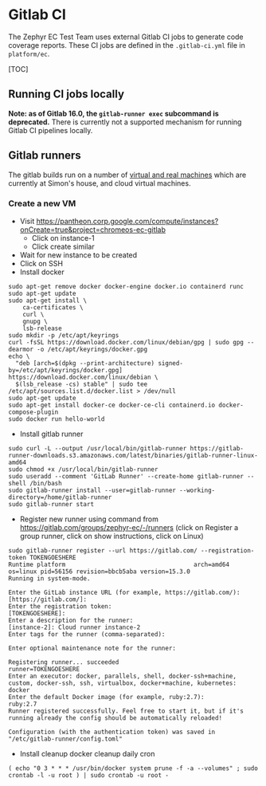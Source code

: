 # Gitlab CI

The Zephyr EC Test Team uses external Gitlab CI jobs to generate code coverage
reports. These CI jobs are defined in the `.gitlab-ci.yml` file in
`platform/ec`.

[TOC]

## Running CI jobs locally

**Note: as of Gitlab 16.0, the `gitlab-runner exec` subcommand is deprecated.**
There is currently not a supported mechanism for running Gitlab CI pipelines
locally.

## Gitlab runners

The gitlab builds run on a number of [virtual and real machines](https://gitlab.com/groups/zephyr-ec/-/runners)
which are currently at Simon's house, and cloud virtual machines.

### Create a new VM

* Visit https://pantheon.corp.google.com/compute/instances?onCreate=true&project=chromeos-ec-gitlab
  * Click on instance-1
  * Click create similar
* Wait for new instance to be created
* Click on SSH
* Install docker
```
sudo apt-get remove docker docker-engine docker.io containerd runc
sudo apt-get update
sudo apt-get install \
    ca-certificates \
    curl \
    gnupg \
    lsb-release
sudo mkdir -p /etc/apt/keyrings
curl -fsSL https://download.docker.com/linux/debian/gpg | sudo gpg --dearmor -o /etc/apt/keyrings/docker.gpg
echo \
  "deb [arch=$(dpkg --print-architecture) signed-by=/etc/apt/keyrings/docker.gpg] https://download.docker.com/linux/debian \
  $(lsb_release -cs) stable" | sudo tee /etc/apt/sources.list.d/docker.list > /dev/null
sudo apt-get update
sudo apt-get install docker-ce docker-ce-cli containerd.io docker-compose-plugin
sudo docker run hello-world
```
* Install gitlab runner
```
sudo curl -L --output /usr/local/bin/gitlab-runner https://gitlab-runner-downloads.s3.amazonaws.com/latest/binaries/gitlab-runner-linux-amd64
sudo chmod +x /usr/local/bin/gitlab-runner
sudo useradd --comment 'GitLab Runner' --create-home gitlab-runner --shell /bin/bash
sudo gitlab-runner install --user=gitlab-runner --working-directory=/home/gitlab-runner
sudo gitlab-runner start
```
* Register new runner using command from https://gitlab.com/groups/zephyr-ec/-/runners (click on Register a group runner, click on show instructions, click on Linux)
```
sudo gitlab-runner register --url https://gitlab.com/ --registration-token TOKENGOESHERE
Runtime platform                                    arch=amd64 os=linux pid=56156 revision=bbcb5aba version=15.3.0
Running in system-mode.

Enter the GitLab instance URL (for example, https://gitlab.com/):
[https://gitlab.com/]:
Enter the registration token:
[TOKENGOESHERE]:
Enter a description for the runner:
[instance-2]: Cloud runner instance-2
Enter tags for the runner (comma-separated):

Enter optional maintenance note for the runner:

Registering runner... succeeded                     runner=TOKENGOESHERE
Enter an executor: docker, parallels, shell, docker-ssh+machine, custom, docker-ssh, ssh, virtualbox, docker+machine, kubernetes:
docker
Enter the default Docker image (for example, ruby:2.7):
ruby:2.7
Runner registered successfully. Feel free to start it, but if it's running already the config should be automatically reloaded!

Configuration (with the authentication token) was saved in "/etc/gitlab-runner/config.toml"
```

* Install cleanup docker cleanup daily cron
```
( echo "0 3 * * * /usr/bin/docker system prune -f -a --volumes" ; sudo crontab -l -u root ) | sudo crontab -u root -
```
